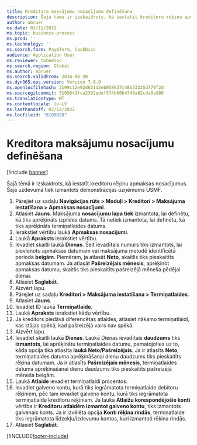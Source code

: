 ```yaml
---
title: Kreditora maksājumu nosacījumu definēšana
description: Šajā tēmā ir izskaidrots, kā iestatīt kreditoru rēķinu apmaksas nosacījumus.
author: abruer
ms.date: 02/11/2022
ms.topic: business-process
ms.prod: ''
ms.technology: ''
ms.search.form: PaymTerm, CashDisc
audience: Application User
ms.reviewer: twheeloc
ms.search.region: Global
ms.author: abruer
ms.search.validFrom: 2016-06-30
ms.dyn365.ops.version: Version 7.0.0
ms.openlocfilehash: 2199c12e92d631d3eb058637c48b53335d779f2d
ms.sourcegitcommit: 3105642fca2392edef574b60b4748a82cda0a386
ms.translationtype: MT
ms.contentlocale: lv-LV
ms.lasthandoff: 02/12/2022
ms.locfileid: "8109820"
---
```

# <a name="define-vendor-payment-terms"></a>Kreditora maksājumu nosacījumu definēšana

[!include [banner](../../includes/banner.md)]

Šajā tēmā ir izskaidrots, kā iestatīt kreditoru rēķinu apmaksas nosacījumus. Šajā uzdevumā tiek izmantots demonstrācijas uzņēmums USMF.

1. Pārejiet uz sadaļu **Navigācijas rūts > Moduļi > Kreditori > Maksājuma iestatīšana > Apmaksas nosacījumi**.
2. Atlasiet **Jauns**. Maksājuma **nosacījumu lapa tiek** izmantota, lai definētu, kā tiks aprēķināts izpildes datums. Tā netiek izmantota, lai definētu, kā tiks aprēķināts termiņatlaides datums.  
3. Ierakstiet vērtību laukā **Apmaksas nosacījumi**.
4. Laukā **Apraksts** ierakstiet vērtību.
5. Ievadiet skaitli laukā **Dienas**. Šeit ievadītais numurs tiks izmantots, lai pievienotu apmaksas datumam vai maksājuma metodē identificētā perioda **beigām**. Piemēram, ja atlasāt **Neto**, skaitlis tiks pieskaitīts apmaksas datumam. Ja atlasāt **Pašreizējais mēnesis**, aprēķinot apmaksas datumu, skaitlis tiks pieskaitīts pašreizējā mēneša pēdējai dienai.  
6. Atlasiet **Saglabāt**.
7. Aizvērt lapu.
8. Pārejiet uz sadaļu **Kreditori > Maksājuma iestatīšana > Termiņatlaides**.
9. Atlasiet **Jauns**.
10. Ievadiet ID laukā **Termiņatlaide**.
11. Laukā **Apraksts** ierakstiet kādu vērtību.
12. Ja kreditors piedāvā diferencētas atlaides, atlasiet nākamo termiņatlaidi, kas stājas spēkā, kad pašreizējā vairs nav spēkā.
13. Aizvērt lapu.
14. Ievadiet skaitli laukā **Dienas**. Laukā Dienas ievadītais **daudzums** tiks **izmantots**, lai aprēķinātu termiņatlaides datumu, pamatojoties uz to, kāda opcija tika atlasīta **laukā Neto/Pašreizējais**. Ja ir atlasīts **Neto**, termiņatlaides datuma aprēķināšanai dienu daudzums tiks pieskaitīts rēķina datumam. Ja ir atlasīts **Pašreizējais mēnesis**, termiņatlaides datuma aprēķināšanai dienu daudzums tiks pieskaitīts pašreizējā mēneša beigām.  
15. Laukā **Atlaide** ievadiet termiņatlaidi procentos. 
16. Ievadiet galveno kontu, kurā tiks iegrāmatota termiņatlaide debitoru rēķiniem, pēc tam ievadiet galveno kontu, kurā tiks iegrāmatota termiņatlaide kreditoru rēķiniem. Ja lauka **Atlaižu korespondējošie konti** vērtība ir **Kreditoru atlaidēm izmantot galveno kontu**, tiks izmantots galvenais konts. Ja ir izvēlēta opcija **Konti rēķina rindās**, termiņatlaide tiks iegrāmatota līdzekļu/izdevumu kontos, kuri izmantoti rēķina rindās.  
17. Atlasiet **Saglabāt**.



[!INCLUDE[footer-include](../../../includes/footer-banner.md)]
